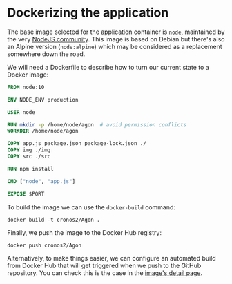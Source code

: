 # Dockerizing the application

The base image selected for the application container is [`node`](https://hub.docker.com/r/library/node/), maintained by the very [NodeJS community](https://github.com/nodejs/docker-node). This image is based on Debian but there's also an Alpine version (`node:alpine`) which may be considered as a replacement somewhere down the road.

We will need a Dockerfile to describe how to turn our current state to a Docker image:

``` dockerfile
FROM node:10

ENV NODE_ENV production

USER node

RUN mkdir -p /home/node/agon  # avoid permission conflicts
WORKDIR /home/node/agon

COPY app.js package.json package-lock.json ./
COPY img ./img
COPY src ./src

RUN npm install

CMD ["node", "app.js"]

EXPOSE $PORT

```

To build the image we can use the `docker-build` command:

``` shell
docker build -t cronos2/Agon .
```

Finally, we push the image to the Docker Hub registry:

``` shell
docker push cronos2/Agon
```

Alternatively, to make things easier, we can configure an automated build from Docker Hub that will get triggered when we push to the GitHub repository. You can check this is the case in the [image's detail page](https://hub.docker.com/r/cronos2/agon/).
